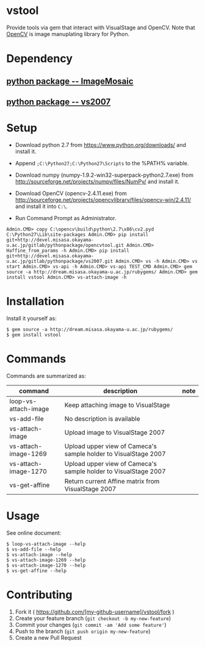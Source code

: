 # vstool

Provide tools via gem that interact with VisualStage and OpenCV.
Note that [OpenCV](http://opencv.org/) is image manuplating library for Python.

# Dependency

## [python package -- ImageMosaic](https://github.com/misasa/image_mosaic "follow instruction")

## [python package -- vs2007](http://babel.misasa.okayama-u.ac.jp/pythonpackage/vs2007/tree/master "follow instruction")

# Setup

- Download python 2.7 from https://www.python.org/downloads/ and install it.

- Append `;C:\Python27;C:\Python27\Scripts` to the %PATH% variable.

- Download numpy (numpy-1.9.2-win32-superpack-python2.7.exe) from http://sourceforge.net/projects/numpy/files/NumPy/ and install it.

- Download OpenCV (opencv-2.4.11.exe) from http://sourceforge.net/projects/opencvlibrary/files/opencv-win/2.4.11/ and install it into `C:\`.

- Run Command Prompt as Administrator.

`
    Admin.CMD> copy C:\opencv\build\python\2.7\x86\cv2.pyd C:\Python27\Lib\site-packages
    Admin.CMD> pip install git+http://devel.misasa.okayama-u.ac.jp/gitlab/pythonpackage/opencvtool.git
    Admin.CMD> Haffine_from_params -h
    Admin.CMD> pip install git+http://devel.misasa.okayama-u.ac.jp/gitlab/pythonpackage/vs2007.git
    Admin.CMD> vs -h
    Admin.CMD> vs start
    Admin.CMD> vs-api -h
    Admin.CMD> vs-api TEST_CMD
    Admin.CMD> gem source -a http://dream.misasa.okayama-u.ac.jp/rubygems/
    Admin.CMD> gem install vstool
    Admin.CMD> vs-attach-image -h
`

# Installation

Install it yourself as:

    $ gem source -a http://dream.misasa.okayama-u.ac.jp/rubygems/
    $ gem install vstool

# Commands

Commands are summarized as:

| command              | description                                                          | note |
| -------------------- | -------------------------------------------------------------------- | ---- |
| loop-vs-attach-image | Keep attaching image to VisualStage                                  |      |
| vs-add-file          | No description is available                                          |      |
| vs-attach-image      | Upload image to VisualStage 2007                                     |      |
| vs-attach-image-1269 | Upload upper view of Cameca's sample holder to VisualStage 2007      |      |
| vs-attach-image-1270 | Upload upper view of Cameca's sample holder to VisualStage 2007      |      |
| vs-get-affine        | Return current Affine matrix from VisualStage 2007                   |      |

# Usage

See online document:

    $ loop-vs-attach-image --help
    $ vs-add-file --help
    $ vs-attach-image --help
    $ vs-attach-image-1269 --help
    $ vs-attach-image-1270 --help
    $ vs-get-affine --help

# Contributing

1. Fork it ( https://github.com/[my-github-username]/vstool/fork )
2. Create your feature branch (`git checkout -b my-new-feature`)
3. Commit your changes (`git commit -am 'Add some feature'`)
4. Push to the branch (`git push origin my-new-feature`)
5. Create a new Pull Request
